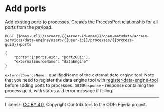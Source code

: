 <!-- SPDX-License-Identifier: CC-BY-4.0 -->
<!-- Copyright Contributors to the ODPi Egeria project. -->

# Add ports

Add existing ports to processes. Creates the ProcessPort relationship for all ports from the payload.

```
POST {{omas-url}}/servers/{{server-id-omas}}/open-metadata/access-services/data-engine/users/{{user-id}}/processes/{{process-guid}}/ports

{
	"ports":["port1Guid", "port2Guid"],
	"externalSourceName": "dataEngine"
}
```

`externalSourceName` - qualifiedName of the external data engine tool.
 Note that you need to register the data engine tool with [register-data-engine-tool](register-data-engine-tool.md) 
 before adding ports to processes.
`GUIDResponse` - response containing the process guid, with status and error message if failing.


----
License: [CC BY 4.0](https://creativecommons.org/licenses/by/4.0/),
Copyright Contributors to the ODPi Egeria project.







